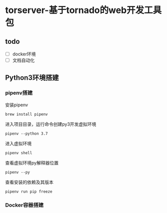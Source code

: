 # torserver-基于tornado的web开发工具包
## todo
- [ ] docker环境 
- [ ] 文档自动化
## Python3环境搭建
### pipenv搭建
安装pipenv
```git
brew install pipenv
```
进入项目目录，运行命令创建py3开发虚拟环境
```git
pipenv --python 3.7
```
进入虚拟环境
```git
pipenv shell
```
查看虚拟环境py解释器位置
```git
pipenv --py
```
查看安装的依赖及其版本
```git
pipenv run pip freeze 
```
### Docker容器搭建